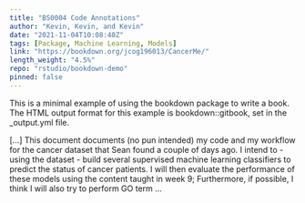 ```yaml
---
title: "BS0004 Code Annotations"
author: "Kevin, Kevin, and Kevin"
date: "2021-11-04T10:08:40Z"
tags: [Package, Machine Learning, Models]
link: "https://bookdown.org/jcog196013/CancerMe/"
length_weight: "4.5%"
repo: "rstudio/bookdown-demo"
pinned: false
---
```


<p>This is a minimal example of using the bookdown package to write a book. The HTML output format for this example is bookdown::gitbook, set in the _output.yml file.</p> [...] This document documents (no pun intended) my code and my workflow for the cancer dataset that Sean found a couple of days ago. I intend to - using the dataset - build several supervised machine learning classifiers to predict the status of cancer patients. I will then evaluate the performance of these models using the content taught in week 9; Furthermore, if possible, I think I will also try to perform GO term ...
